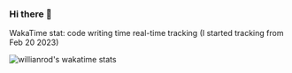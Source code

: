 ### Hi there 👋

<!--
**almondamonnut/almondamonnut** is a ✨ _special_ ✨ repository because its `README.md` (this file) appears on your GitHub profile.

Here are some ideas to get you started:

- 🔭 I’m currently working on ...
- 🌱 I’m currently learning ...
- 👯 I’m looking to collaborate on ...
- 🤔 I’m looking for help with ...
- 💬 Ask me about ...
- 📫 How to reach me: ...
- 😄 Pronouns: ...
- ⚡ Fun fact: ...


<img align="center" src="https://github-readme-stats.vercel.app/api/top-langs/?username=almondamonnut&layout=compact&theme=buefy&hide_border=true" /></a>

-->

WakaTime stat: code writing time real-time tracking (I started tracking from Feb 20 2023)

![willianrod's wakatime stats](https://github-readme-stats.vercel.app/api/wakatime?username=almond555)

